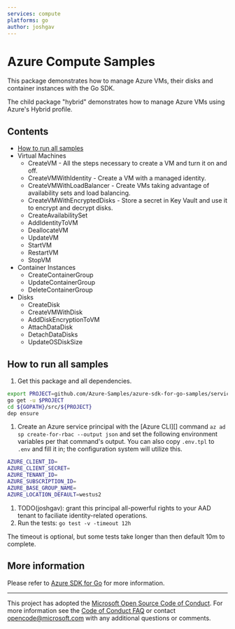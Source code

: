 ```yaml
---
services: compute
platforms: go
author: joshgav
---
```


# Azure Compute Samples

This package demonstrates how to manage Azure VMs, their disks and container
instances with the Go SDK.

The child package "hybrid" demonstrates how to manage Azure VMs using Azure's
Hybrid profile.

## Contents

* [How to run all samples](#run)
* Virtual Machines
    * CreateVM - All the steps necessary to create a VM and turn it on and off.
    * CreateVMWithIdentity - Create a VM with a managed identity.
    * CreateVMWithLoadBalancer - Create VMs taking advantage of availability
      sets and load balancing.
    * CreateVMWithEncryptedDisks - Store a secret in Key Vault and use it to
      encrypt and decrypt disks.
    * CreateAvailabilitySet
    * AddIdentityToVM
    * DeallocateVM
    * UpdateVM
    * StartVM
    * RestartVM
    * StopVM
* Container Instances
    * CreateContainerGroup
    * UpdateContainerGroup
    * DeleteContainerGroup
* Disks
    * CreateDisk
    * CreateVMWithDisk
    * AddDiskEncryptionToVM
    * AttachDataDisk
    * DetachDataDisks
    * UpdateOSDiskSize

<a id="run"></a>
## How to run all samples

1. Get this package and all dependencies.

  ```bash
  export PROJECT=github.com/Azure-Samples/azure-sdk-for-go-samples/services/compute
  go get -u $PROJECT
  cd ${GOPATH}/src/${PROJECT}
  dep ensure
  ```
1. Create an Azure service principal with the [Azure CLI][] command `az ad sp
   create-for-rbac --output json` and set the following environment variables
   per that command's output. You can also copy `.env.tpl` to `.env` and fill
   it in; the configuration system will utilize this.

  ```bash
  AZURE_CLIENT_ID=
  AZURE_CLIENT_SECRET=
  AZURE_TENANT_ID=
  AZURE_SUBSCRIPTION_ID=
  AZURE_BASE_GROUP_NAME=
  AZURE_LOCATION_DEFAULT=westus2
  ```

1. TODO(joshgav): grant this principal all-powerful rights to your AAD tenant to faciliate identity-related operations.
1. Run the tests: `go test -v -timeout 12h`

  The timeout is optional, but some tests take longer than then default 10m to complete.

<a id="info"></a>
## More information

Please refer to [Azure SDK for Go](https://github.com/Azure/azure-sdk-for-go)
for more information.

---

This project has adopted the [Microsoft Open Source Code of
Conduct](https://opensource.microsoft.com/codeofconduct/). For more information
see the [Code of Conduct
FAQ](https://opensource.microsoft.com/codeofconduct/faq/) or contact
[opencode@microsoft.com](mailto:opencode@microsoft.com) with any additional
questions or comments.
